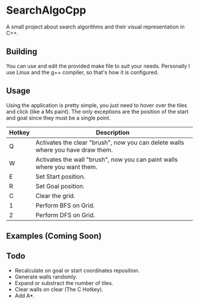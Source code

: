 # SearchAlgoCpp
A small project about search algorithms and their visual representation in C++.

## Building
You can use and edit the provided make file to suit your needs. Personally I use Linux and the g++ compiler, so that's how it is configured.

## Usage
Using the application is pretty simple, you just need to hover over the tiles and click (like a Ms paint). The only exceptions are the position of the start and goal since they must be a single point.

|Hotkey | Description|
|-------|------------|
|Q | Activates the clear "brush", now you can delete walls where you have draw them.|
|W | Activates the wall "brush", now you can paint walls where you want them.|
|E | Set Start position.|
|R | Set Goal position.|
|C | Clear the grid.|
|1 | Perform BFS on Grid.|
|2 | Perform DFS on Grid.|

## Examples (Coming Soon)

## Todo
* Recalculate on goal or start coordinates reposition. 
* Generate walls randomly.
* Expand or substract the number of tiles.
* Clear walls on clear (The C Hotkey).
* Add A*.
